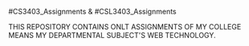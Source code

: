 #CS3403_Assignments & #CSL3403_Assignments

THIS REPOSITORY CONTAINS ONLT ASSIGNMENTS OF MY COLLEGE MEANS MY DEPARTMENTAL SUBJECT'S WEB TECHNOLOGY.

